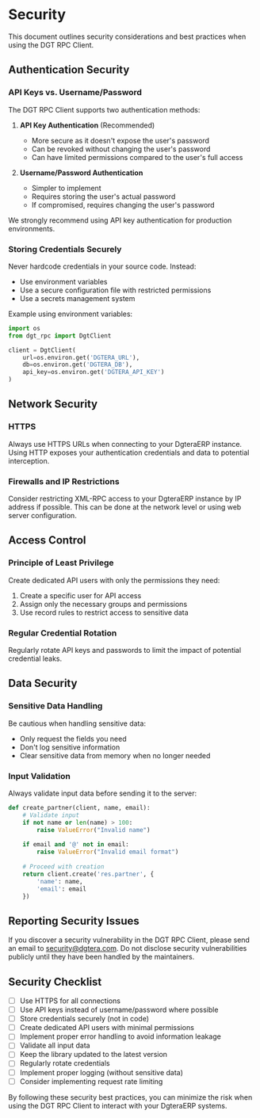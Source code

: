 # Security

This document outlines security considerations and best practices when using the DGT RPC Client.

## Authentication Security

### API Keys vs. Username/Password

The DGT RPC Client supports two authentication methods:

1. **API Key Authentication** (Recommended)
   - More secure as it doesn't expose the user's password
   - Can be revoked without changing the user's password
   - Can have limited permissions compared to the user's full access

2. **Username/Password Authentication**
   - Simpler to implement
   - Requires storing the user's actual password
   - If compromised, requires changing the user's password

We strongly recommend using API key authentication for production environments.

### Storing Credentials Securely

Never hardcode credentials in your source code. Instead:

- Use environment variables
- Use a secure configuration file with restricted permissions
- Use a secrets management system

Example using environment variables:

```python
import os
from dgt_rpc import DgtClient

client = DgtClient(
    url=os.environ.get('DGTERA_URL'),
    db=os.environ.get('DGTERA_DB'),
    api_key=os.environ.get('DGTERA_API_KEY')
)
```

## Network Security

### HTTPS

Always use HTTPS URLs when connecting to your DgteraERP instance. Using HTTP exposes your authentication credentials and data to potential interception.

### Firewalls and IP Restrictions

Consider restricting XML-RPC access to your DgteraERP instance by IP address if possible. This can be done at the network level or using web server configuration.

## Access Control

### Principle of Least Privilege

Create dedicated API users with only the permissions they need:

1. Create a specific user for API access
2. Assign only the necessary groups and permissions
3. Use record rules to restrict access to sensitive data

### Regular Credential Rotation

Regularly rotate API keys and passwords to limit the impact of potential credential leaks.

## Data Security

### Sensitive Data Handling

Be cautious when handling sensitive data:

- Only request the fields you need
- Don't log sensitive information
- Clear sensitive data from memory when no longer needed

### Input Validation

Always validate input data before sending it to the server:

```python
def create_partner(client, name, email):
    # Validate input
    if not name or len(name) > 100:
        raise ValueError("Invalid name")
    
    if email and '@' not in email:
        raise ValueError("Invalid email format")
    
    # Proceed with creation
    return client.create('res.partner', {
        'name': name,
        'email': email
    })
```

## Reporting Security Issues

If you discover a security vulnerability in the DGT RPC Client, please send an email to security@dgtera.com. Do not disclose security vulnerabilities publicly until they have been handled by the maintainers.

## Security Checklist

- [ ] Use HTTPS for all connections
- [ ] Use API keys instead of username/password where possible
- [ ] Store credentials securely (not in code)
- [ ] Create dedicated API users with minimal permissions
- [ ] Implement proper error handling to avoid information leakage
- [ ] Validate all input data
- [ ] Keep the library updated to the latest version
- [ ] Regularly rotate credentials
- [ ] Implement proper logging (without sensitive data)
- [ ] Consider implementing request rate limiting

By following these security best practices, you can minimize the risk when using the DGT RPC Client to interact with your DgteraERP systems. 